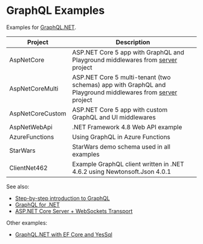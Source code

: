 # GraphQL Examples

Examples for [GraphQL.NET](https://github.com/graphql-dotnet/graphql-dotnet).

| Project          | Description |
|------------------|-------------|
| AspNetCore       | ASP.NET Core 5 app with GraphQL and Playground middlewares from [server](https://github.com/graphql-dotnet/server) project |
| AspNetCoreMulti  | ASP.NET Core 5 multi-tenant (two schemas) app with GraphQL and Playground middlewares from [server](https://github.com/graphql-dotnet/server) project |
| AspNetCoreCustom | ASP.NET Core 5 app with custom GraphQL and UI middlewares |
| AspNetWebApi     | .NET Framework 4.8 Web API example |
| AzureFunctions   | Using GraphQL in Azure Functions |
| StarWars         | StarWars demo schema used in all examples |
| ClientNet462     | Example GraphQL client written in .NET 4.6.2 using Newtonsoft.Json 4.0.1 |

See also:

- [Step-by-step introduction to GraphQL](https://graphql.org/learn/)
- [GraphQL for .NET](https://github.com/graphql-dotnet/graphql-dotnet)
- [ASP.NET Core Server + WebSockets Transport](https://github.com/graphql-dotnet/server)

Other examples:

- [GraphQL.NET with EF Core and YesSql](https://github.com/PoisnFang/Poisn.GraphQL)
